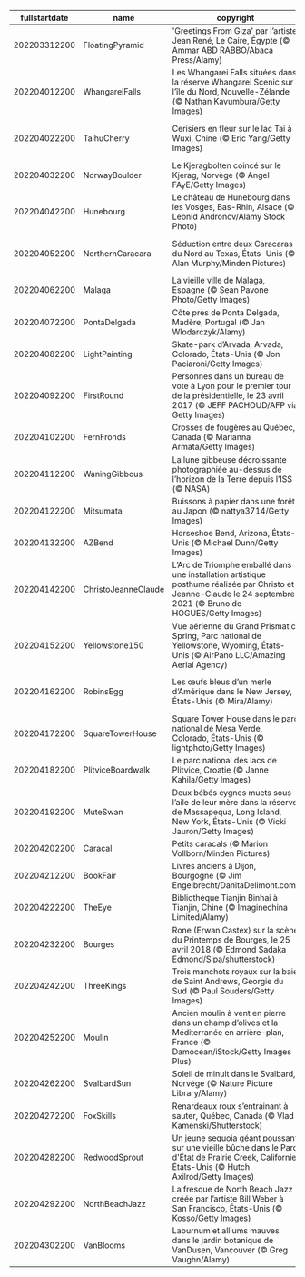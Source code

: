 |fullstartdate|name|copyright|title|image|
|--|--|--|--|--|
202203312200|FloatingPyramid|'Greetings From Giza' par l’artiste Jean René, Le Caire, Égypte (© Ammar ABD RABBO/Abaca Press/Alamy)|Regardez-bien|![](/fr-FR/2022/04/202203312200FloatingPyramid.jpg)|
202204012200|WhangareiFalls|Les Whangarei Falls situées dans la réserve Whangarei Scenic sur l’île du Nord, Nouvelle-Zélande (© Nathan Kavumbura/Getty Images)|Paradis d’en bas|![](/fr-FR/2022/04/202204012200WhangareiFalls.jpg)|
202204022200|TaihuCherry|Cerisiers en fleur sur le lac Tai à Wuxi, Chine (© Eric Yang/Getty Images)|Le printemps sur les rives du lac Tai|![](/fr-FR/2022/04/202204022200TaihuCherry.jpg)|
202204032200|NorwayBoulder|Le Kjeragbolten coincé sur le Kjerag, Norvège (© Angel FAyE/Getty Images)|Entre le marteau et l’enclume|![](/fr-FR/2022/04/202204032200NorwayBoulder.jpg)|
202204042200|Hunebourg|Le château de Hunebourg dans les Vosges, Bas-Rhin, Alsace (© Leonid Andronov/Alamy Stock Photo)|Le château aux mille et une vies|![](/fr-FR/2022/04/202204042200Hunebourg.jpg)|
202204052200|NorthernCaracara|Séduction entre deux Caracaras du Nord au Texas, États-Unis (© Alan Murphy/Minden Pictures)|T’as d’beaux yeux, tu sais|![](/fr-FR/2022/04/202204052200NorthernCaracara.jpg)|
202204062200|Malaga|La vieille ville de Malaga, Espagne (© Sean Pavone Photo/Getty Images)|Plus de 2 800 ans d’Histoire|![](/fr-FR/2022/04/202204062200Malaga.jpg)|
202204072200|PontaDelgada|Côte près de Ponta Delgada, Madère, Portugal (© Jan Wlodarczyk/Alamy)|Perle de l’Atlantique|![](/fr-FR/2022/04/202204072200PontaDelgada.jpg)|
202204082200|LightPainting|Skate-park d’Arvada, Arvada, Colorado, États-Unis (© Jon Paciaroni/Getty Images)|Effet whaou !|![](/fr-FR/2022/04/202204082200LightPainting.jpg)|
202204092200|FirstRound|Personnes dans un bureau de vote à Lyon pour le premier tour de la présidentielle, le 23 avril 2017 (© JEFF PACHOUD/AFP via Getty Images)|Qui va là !|![](/fr-FR/2022/04/202204092200FirstRound.jpg)|
202204102200|FernFronds|Crosses de fougères au Québec, Canada (© Marianna Armata/Getty Images)|Miam-miam|![](/fr-FR/2022/04/202204102200FernFronds.jpg)|
202204112200|WaningGibbous|La lune gibbeuse décroissante photographiée au-dessus de l’horizon de la Terre depuis l’ISS (© NASA)|La tête dans les étoiles|![](/fr-FR/2022/04/202204112200WaningGibbous.jpg)|
202204122200|Mitsumata|Buissons à papier dans une forêt au Japon (© nattya3714/Getty Images)|Fleurs aux mille talents|![](/fr-FR/2022/04/202204122200Mitsumata.jpg)|
202204132200|AZBend|Horseshoe Bend, Arizona, États-Unis (© Michael Dunn/Getty Images)|Le pouvoir du temps|![](/fr-FR/2022/04/202204132200AZBend.jpg)|
202204142200|ChristoJeanneClaude|L’Arc de Triomphe emballé dans une installation artistique posthume réalisée par Christo et Jeanne-Claude le 24 septembre 2021 (© Bruno de HOGUES/Getty Images)|Emballé pour et par l’art|![](/fr-FR/2022/04/202204142200ChristoJeanneClaude.jpg)|
202204152200|Yellowstone150|Vue aérienne du Grand Prismatic Spring, Parc national de Yellowstone, Wyoming, États-Unis (© AirPano LLC/Amazing Aerial Agency)|L’hiver à Yellowstone|![](/fr-FR/2022/04/202204152200Yellowstone150.jpg)|
202204162200|RobinsEgg|Les œufs bleus d’un merle d’Amérique dans le New Jersey, États-Unis (© Mira/Alamy)|La chasse aux œufs est ouverte !|![](/fr-FR/2022/04/202204162200RobinsEgg.jpg)|
202204172200|SquareTowerHouse|Square Tower House dans le parc national de Mesa Verde, Colorado, États-Unis (© lightphoto/Getty Images)|Vestige d’un autre temps|![](/fr-FR/2022/04/202204172200SquareTowerHouse.jpg)|
202204182200|PlitviceBoardwalk|Le parc national des lacs de Plitvice, Croatie (© Janne Kahila/Getty Images)|La Croatie sous un autre angle|![](/fr-FR/2022/04/202204182200PlitviceBoardwalk.jpg)|
202204192200|MuteSwan|Deux bébés cygnes muets sous l’aile de leur mère dans la réserve de Massapequa, Long Island, New York, États-Unis (© Vicki Jauron/Getty Images)|Beauté précoce|![](/fr-FR/2022/04/202204192200MuteSwan.jpg)|
202204202200|Caracal|Petits caracals (© Marion Vollborn/Minden Pictures)|Chatons d’Afrique|![](/fr-FR/2022/04/202204202200Caracal.jpg)|
202204212200|BookFair|Livres anciens à Dijon, Bourgogne (© Jim Engelbrecht/DanitaDelimont.com)|Tant de livres à lire|![](/fr-FR/2022/04/202204212200BookFair.jpg)|
202204222200|TheEye|Bibliothèque Tianjin Binhai à Tianjin, Chine (© Imaginechina Limited/Alamy)|Le pouvoir des mots|![](/fr-FR/2022/04/202204222200TheEye.jpg)|
202204232200|Bourges|Rone (Erwan Castex) sur la scène du Printemps de Bourges, le 25 avril 2018 (© Edmond Sadaka Edmond/Sipa/shutterstock)|La sortie des artistes|![](/fr-FR/2022/04/202204232200Bourges.jpg)|
202204242200|ThreeKings|Trois manchots royaux sur la baie de Saint Andrews, Georgie du Sud (© Paul Souders/Getty Images)|À la gloire des manchots|![](/fr-FR/2022/04/202204242200ThreeKings.jpg)|
202204252200|Moulin|Ancien moulin à vent en pierre dans un champ d’olives et la Méditerranée en arrière-plan, France (© Damocean/iStock/Getty Images Plus)|Vestige patrimonial|![](/fr-FR/2022/04/202204252200Moulin.jpg)|
202204262200|SvalbardSun|Soleil de minuit dans le Svalbard, Norvège (© Nature Picture Library/Alamy)|Soleil de minuit|![](/fr-FR/2022/04/202204262200SvalbardSun.jpg)|
202204272200|FoxSkills|Renardeaux roux s’entrainant à sauter, Québec, Canada (© Vlad Kamenski/Shutterstock)|L’heure d’apprendre|![](/fr-FR/2022/04/202204272200FoxSkills.jpg)|
202204282200|RedwoodSprout|Un jeune sequoia géant poussant sur une vieille bûche dans le Parc d'État de Prairie Creek, Californie, États-Unis (© Hutch Axilrod/Getty Images)|Faire respirer la planète|![](/fr-FR/2022/04/202204282200RedwoodSprout.jpg)|
202204292200|NorthBeachJazz|La fresque de North Beach Jazz créée par l’artiste Bill Weber à San Francisco, États-Unis (© Kosso/Getty Images)|Jazz time !|![](/fr-FR/2022/04/202204292200NorthBeachJazz.jpg)|
202204302200|VanBlooms|Laburnum et alliums mauves dans le jardin botanique de VanDusen, Vancouver (© Greg Vaughn/Alamy)|Belles plantes !|![](/fr-FR/2022/04/202204302200VanBlooms.jpg)|
